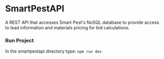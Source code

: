 # SmartPestAPI
A REST API that accesses Smart Pest's NoSQL database to provide access to lead information and materials pricing for bid calculations.

### Run Project        
In the smartpestapi directory type: `npm run dev`     
